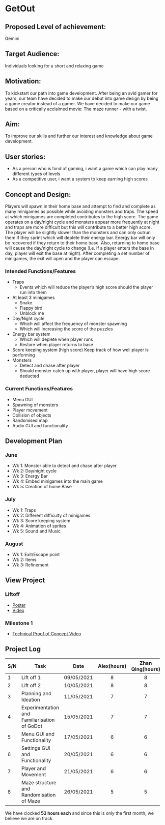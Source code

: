 # GetOut

## Proposed Level of achievement:
Gemini

## Target Audience: 
Individuals looking for a short and relaxing game

## Motivation:

To kickstart our path into game development. After being an avid gamer for years, our team have decided to make our debut into game design by being a game creator instead of a gamer. We have decided to make our game based on a critically acclaimed movie: The maze runner - with a twist.

## Aim:

To improve our skills and further our interest and knowledge about game development.

## User stories:
* As a person who is fond of gaming, i want a game which can play many different types of levels
* As a competitive user, i want a system to keep earning high scores

## Concept and Design:

Players will spawn in their home base and attempt to find and complete as many minigames as possible while avoiding monsters and traps. The speed at which minigames are completed contributes to the high score. The game operates on a day/night cycle and monsters appear more frequently at night and traps are more difficult but this will contribute to a better high score. The player will be slightly slower than the monsters and can only outrun them if they sprint which will deplete their energy bar. Energy bar will only be recovered if they return to their home base. Also, returning to home base will cause the day/night cycle to change (i.e. if a player enters the base in day, player will exit the base at night). After completing a set number of minigames, the exit will open and the player can escape.

### Intended Functions/Features
* Traps
    * Events which will reduce the player’s high score should the player run into them
* At least 3 minigames
    * Snake
    * Flappy bird
    * Unblock me
* Day/Night cycle
    * Which will affect the frequency of monster spawning
    * Which will increasing the score of the puzzles
* Energy bar system
    * Which will deplete when player runs
    * Restore when player returns to base
* Score keeping system (high score)
    Keep track of how well player is performing 
* Monsters
    * Detect and chase after player
    * Should monster catch up with player, player will have high score deducted

### Current Functions/Features

* Menu GUI
* Spawning of monsters
* Player movement
* Collision of objects
* Randomised map
* Audio GUI and functionality

## Development Plan

### June

* Wk 1: Monster able to detect and chase after player
* Wk 2: Day/night cycle
* Wk 3: Energy Bar
* Wk 4: Embed minigames into the main game
* Wk 5: Creation of home Base

### July

* Wk 1: Traps
* Wk 2: Different difficulty of minigames
* Wk 3: Score keeping system
* Wk 4: Animation of sprites
* Wk 5: Sound and Music

### August 

* Wk 1: Exit/Escape point
* Wk 2: Items
* Wk 3: Refinement

## View Project
### Liftoff
* [Poster](https://drive.google.com/file/d/1PpCAQ23DilNRHYVn2GxDDg1HLsMyvO5K/view?usp=sharing)
* [Video](https://drive.google.com/file/d/1T3IL5kBlmWMN5THzZMVXxRDuck6qhg-B/view?usp=sharing)


### Milestone 1
* [Technical Proof of Concept Video](https://drive.google.com/file/d/1F7mGDFK3pe4w8DfUrhMI7E4IjzBf572x/view?usp=sharing)

## Project Log
| S/N | Task                                       | Date     | Alex(hours) | Zhan Qing(hours) |
|:----|--------------------------------------------|:--------:|:-----------:|:----------------:|
|1    |Lift off 1                                  |09/05/2021|8            |8                 |
|2    |Lift off 2                                  |10/05/2021|8            |8                 |
|3    |Planning and Ideation                       |11/05/2021|7            |7                 |
|4    |Experimentation and Familiarisation of GoDot|15/05/2021|7            |7                 |
|5    |Menu GUI and Functionality                  |17/05/2021|6            |6                 |
|6    |Settings GUI and Functionality              |20/05/2021|6            |6                 |
|7    |Player and Movement                         |21/05/2021|6            |6                 |
|8    |Maze structure and Randomisation of Maze    |26/05/2021|5            |5                 |

We have clocked **53 hours each** and since this is only the first month, we believe we are on track.